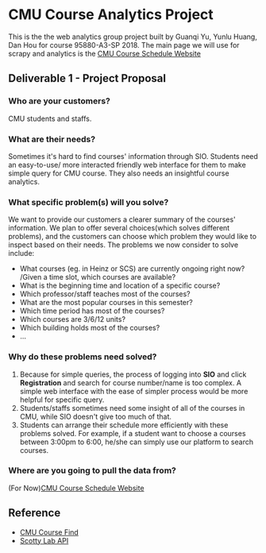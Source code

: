 # CMU Course Analytics Project

This is the the web analytics group project built by Guanqi Yu, Yunlu Huang, Dan Hou for course 95880-A3-SP 2018.
The main page we will use for scrapy and analytics is the [CMU Course Schedule Website](https://enr-apps.as.cmu.edu/open/SOC/SOCServlet/search)

## Deliverable 1 - Project Proposal

### **Who are your customers?**
CMU students and staffs.

### **What are their needs?**
Sometimes it's hard to find courses' information through SIO. Students need an easy-to-use/ more interacted friendly web interface for them to make simple query for CMU course. They also needs an insightful course analytics.

### **What specific problem(s) will you solve?**
We want to provide our customers a clearer summary of the courses' information. We plan to offer several choices(which solves different problems), and the customers can choose which problem they would like to inspect based on their needs. The problems we now consider to solve include:
- What courses (eg. in Heinz or SCS) are currently ongoing right now? /Given a time slot, which courses are available?
- What is the beginning time and location of a specific course?
- Which professor/staff teaches most of the courses?
- What are the most popular courses in this semester?
- Which time period has most of the courses?
- Which courses are 3/6/12 units?
- Which building holds most of the courses?
- ...


### **Why do these problems need solved?**
1. Because for simple queries, the process of logging into **SIO** and click **Registration** and search for course number/name is too complex. A simple web interface with the ease of simpler process would be more helpful for specific query.
2. Students/staffs sometimes need some insight of all of the courses in CMU, while SIO doesn't give too much of that.
3. Students can arrange their schedule more efficiently with these problems solved. For example, if a student want to choose a courses between 3:00pm to 6:00, he/she can simply use our platform to search courses.

### **Where are you going to pull the data from?**
 (For Now)[CMU Course Schedule Website](https://enr-apps.as.cmu.edu/open/SOC/SOCServlet/search)

## Reference

- [CMU Course Find](https://www.cmucoursefind.xyz/)
- [Scotty Lab API](https://scottylabs.org/course-api/)
